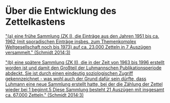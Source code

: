 # Über die Entwicklung des Zettelkastens

["(a) eine frühe Sammlung (ZK I), die Einträge aus den Jahren 1951 bis ca. 1962 (mit sporadischen Einträge insbes. zum Themenkomplex Weltgesellschaft noch bis 1973) auf ca. 23.000 Zetteln in 7 Auszügen versammelt." (Schmidt 2014:3)](U%CC%88ber%20die%20Entwicklung%20des%20Zettelkastens%201d5d7753cad34d8a944175f5ba3bb85a/(a)%20eine%20fru%CC%88he%20Sammlung%20(ZK%20I),%20die%20Eintra%CC%88ge%20aus%20c83f7e05f8f14630953a36a9c27a39af.md)

["(b) eine spätere Sammlung (ZK II), die in der Zeit von 1963 bis 1996 erstellt worden ist und damit den Großteil der Luhmannschen Publikationsperiode abdeckt. Sie ist durch einen eindeutig soziologischen Zugriff gekennzeichnet - was wohl auch der Grund dafür sein dürfte, dass Luhmann eine neue Sammlung erstellt hatte, bei der die Zählung der Zettel wieder bei 1 beginnt.5 Diese Sammlung besteht 21 Auszügen mit insgesamt ca. 67.000 Zetteln." (Schmidt 2014:3)](U%CC%88ber%20die%20Entwicklung%20des%20Zettelkastens%201d5d7753cad34d8a944175f5ba3bb85a/(b)%20eine%20spa%CC%88tere%20Sammlung%20(ZK%20II),%20die%20in%20der%20Zei%20b2ed7a662758419ba13462f00f4d20ec.md)